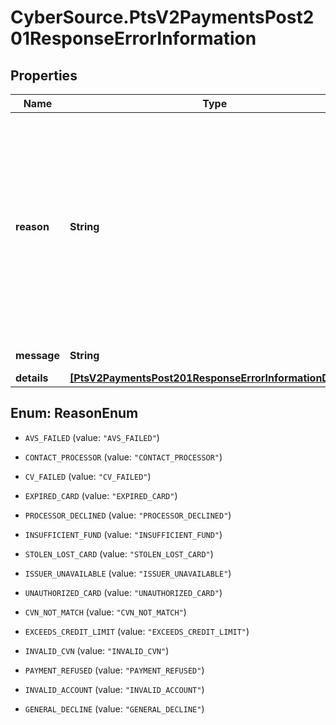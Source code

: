 # CyberSource.PtsV2PaymentsPost201ResponseErrorInformation

## Properties
Name | Type | Description | Notes
------------ | ------------- | ------------- | -------------
**reason** | **String** | The reason of the status.  Possible values:  - AVS_FAILED  - CONTACT_PROCESSOR  - EXPIRED_CARD  - PROCESSOR_DECLINED  - INSUFFICIENT_FUND  - STOLEN_LOST_CARD  - ISSUER_UNAVAILABLE  - UNAUTHORIZED_CARD  - CVN_NOT_MATCH  - EXCEEDS_CREDIT_LIMIT  - INVALID_CVN  - DECLINED_CHECK  - BLACKLISTED_CUSTOMER  - SUSPENDED_ACCOUNT  - PAYMENT_REFUSED  - CV_FAILED  - INVALID_ACCOUNT  - GENERAL_DECLINE  - INVALID_MERCHANT_CONFIGURATION  | [optional] 
**message** | **String** | The detail message related to the status and reason listed above. | [optional] 
**details** | [**[PtsV2PaymentsPost201ResponseErrorInformationDetails]**](PtsV2PaymentsPost201ResponseErrorInformationDetails.md) |  | [optional] 


<a name="ReasonEnum"></a>
## Enum: ReasonEnum


* `AVS_FAILED` (value: `"AVS_FAILED"`)

* `CONTACT_PROCESSOR` (value: `"CONTACT_PROCESSOR"`)

* `CV_FAILED` (value: `"CV_FAILED"`)

* `EXPIRED_CARD` (value: `"EXPIRED_CARD"`)

* `PROCESSOR_DECLINED` (value: `"PROCESSOR_DECLINED"`)

* `INSUFFICIENT_FUND` (value: `"INSUFFICIENT_FUND"`)

* `STOLEN_LOST_CARD` (value: `"STOLEN_LOST_CARD"`)

* `ISSUER_UNAVAILABLE` (value: `"ISSUER_UNAVAILABLE"`)

* `UNAUTHORIZED_CARD` (value: `"UNAUTHORIZED_CARD"`)

* `CVN_NOT_MATCH` (value: `"CVN_NOT_MATCH"`)

* `EXCEEDS_CREDIT_LIMIT` (value: `"EXCEEDS_CREDIT_LIMIT"`)

* `INVALID_CVN` (value: `"INVALID_CVN"`)

* `PAYMENT_REFUSED` (value: `"PAYMENT_REFUSED"`)

* `INVALID_ACCOUNT` (value: `"INVALID_ACCOUNT"`)

* `GENERAL_DECLINE` (value: `"GENERAL_DECLINE"`)




